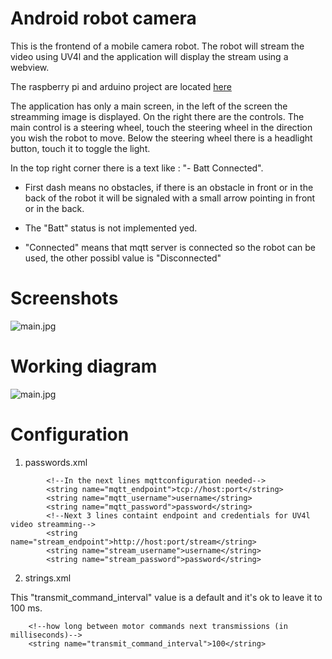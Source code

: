 # Android robot camera
This is the frontend of a mobile camera robot. The robot will stream the
video using UV4l and the application will display the stream using a webview.

The raspberry pi and arduino project are located [here](https://github.com/danionescu0/robot-camera-platform)

   The application has only a main screen, in the left of the screen the streamming image is displayed. On the right
there are the controls. The main control is a steering wheel, touch the steering wheel in the direction you
wish the robot to move. Below the steering wheel there is a headlight button, touch it to toggle the light.

  In the top right corner there is a text like : "- Batt Connected".

* First dash means no obstacles, if there is an obstacle in front or in the back of the robot it will be signaled with a small arrow pointing in front or in the back.

* The "Batt" status is not implemented yed.

* "Connected" means that mqtt server is connected so the robot can be used, the other possibl value is "Disconnected"


# Screenshots
![main.jpg](https://github.com/danionescu0/android-robot-camera/blob/master/screenshots/main.jpg)

# Working diagram
![main.jpg](https://github.com/danionescu0/android-robot-camera/blob/master/resources/diagram1.jpg)


# Configuration
1. passwords.xml
````
        <!--In the next lines mqttconfiguration needed-->
        <string name="mqtt_endpoint">tcp://host:port</string>
        <string name="mqtt_username">username</string>
        <string name="mqtt_password">password</string>
        <!--Next 3 lines containt endpoint and credentials for UV4l video streamming-->
        <string name="stream_endpoint">http://host:port/stream</string>
        <string name="stream_username">username</string>
        <string name="stream_password">password</string>
````

2. strings.xml

This "transmit_command_interval" value is a default and it's ok to leave it to 100 ms.

````
    <!--how long between motor commands next transmissions (in milliseconds)-->
    <string name="transmit_command_interval">100</string>
````